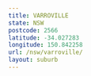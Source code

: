 ```yaml
---
title: VARROVILLE
state: NSW
postcode: 2566
latitude: -34.027283
longitude: 150.842258
url: /nsw/varroville/
layout: suburb
---
```

